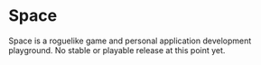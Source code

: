 # Space

Space is a roguelike game and personal application development playground. No
stable or playable release at this point yet.
